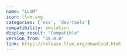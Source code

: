 ```yaml
---
name: "LLVM"
icon: llvm.svg
categories: ['oss', 'dev-tools']
compatibility: emulation
display_result: "Compatible"
version_from: "16.0.0"
link: https://release.llvm.org/download.html
---
```


